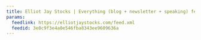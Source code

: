 ```yaml
---
title: Elliot Jay Stocks | Everything (blog + newsletter + speaking) feed
params:
  feedlink: https://elliotjaystocks.com/feed.xml
  feedid: 3e0c9f3e4a0e546fba8343ee9609636a
---
```

